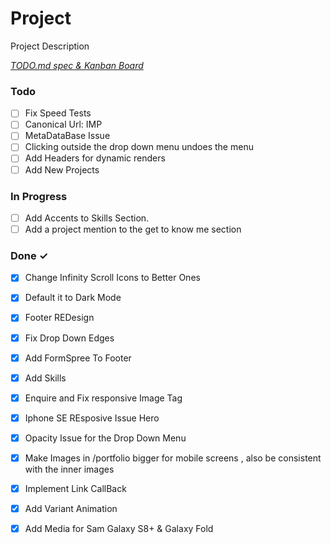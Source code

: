 # Project

Project Description

<em>[TODO.md spec & Kanban Board](https://bit.ly/3fCwKfM)</em>

### Todo

- [ ] Fix Speed Tests  
- [ ] Canonical Url: IMP  
- [ ] MetaDataBase Issue  
- [ ] Clicking outside the drop down menu undoes the menu  
- [ ] Add Headers for dynamic renders  
- [ ] Add New Projects  

### In Progress

- [ ] Add Accents to Skills Section.  
- [ ] Add a project mention to the get to know me section  

### Done ✓

- [x] Change Infinity Scroll Icons to Better Ones  
- [x] Default it to Dark Mode  
- [x] Footer REDesign  
- [x] Fix Drop Down Edges  
- [x] Add FormSpree To Footer  
- [x] Add Skills  
- [x] Enquire and Fix responsive Image Tag  
- [x] Iphone SE REsposive Issue Hero  
- [x] Opacity Issue for the Drop Down Menu  
- [x] Make Images in /portfolio bigger for mobile screens , also be consistent with the inner images  
- [x] Implement Link CallBack  
- [x] Add Variant Animation  
- [x] Add Media for Sam Galaxy S8+ & Galaxy Fold  

